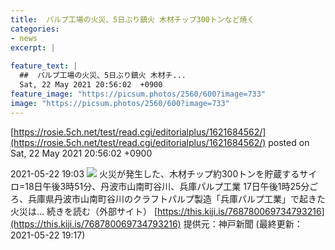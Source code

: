 ```yaml
---
title:  パルプ工場の火災、5日ぶり鎮火 木材チップ300トンなど焼く  
categories:
- news
excerpt: |
  
feature_text: |
  ##  パルプ工場の火災、5日ぶり鎮火 木材チ...
  Sat, 22 May 2021 20:56:02  +0900
feature_image: "https://picsum.photos/2560/600?image=733"
image: "https://picsum.photos/2560/600?image=733"
---
```


[https://rosie.5ch.net/test/read.cgi/editorialplus/1621684562/](https://rosie.5ch.net/test/read.cgi/editorialplus/1621684562/)
posted on Sat, 22 May 2021 20:56:02  +0900

<!--more-->

2021-05-22 19:03 ![](https://contents.oricon.co.jp/upimg/article/3/1522/1522751/detail/img400/fc5ded20ab6a728ef22d519dbf5a962ebc67a7688c5a6ce09fdca895422395c7.jpg) 火災が発生した、木材チップ約300トンを貯蔵するサイロ=18日午後3時51分、丹波市山南町谷川、兵庫パルプ工業 17日午後1時25分ごろ、兵庫県丹波市山南町谷川のクラフトパルプ製造「兵庫パルプ工業」で起きた火災は... 続きを読む（外部サイト） [https://this.kiji.is/768780069734793216](https://this.kiji.is/768780069734793216) 提供元：神戸新聞 (最終更新：2021-05-22 19:17)
